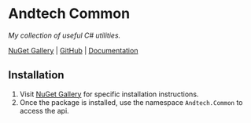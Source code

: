 # Andtech Common
*My collection of useful C# utilities.*

[NuGet Gallery](https://www.nuget.org/packages/Andtech.Common/) | [GitHub](https://github.com/andtechstudios/Andtech.Common/) | [Documentation](https://andtechstudios.github.io/Andtech.Common)

## Installation
1. Visit [NuGet Gallery](https://www.nuget.org/packages/Andtech.Common) for specific installation instructions.
2. Once the package is installed, use the namespace `Andtech.Common` to access the api.
